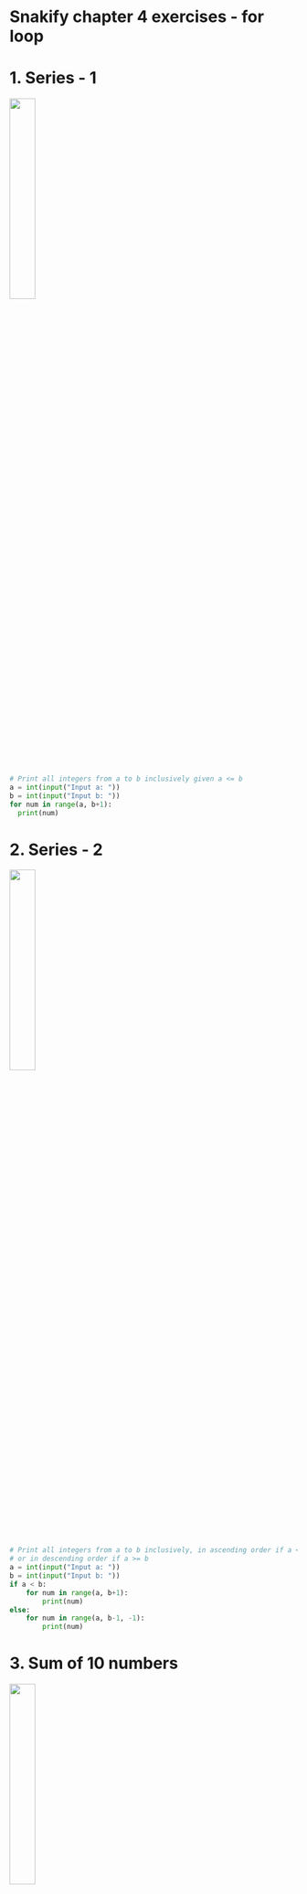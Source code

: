 # Snakify chapter 4 exercises - for loop

# 1. Series - 1 
<img src="images/series_1.png" width="30%">

```.py
# Print all integers from a to b inclusively given a <= b
a = int(input("Input a: "))
b = int(input("Input b: "))
for num in range(a, b+1):
  print(num)
```

# 2. Series - 2
<img src="images/series_2.png" width="30%">

```.py
# Print all integers from a to b inclusively, in ascending order if a < b
# or in descending order if a >= b
a = int(input("Input a: "))
b = int(input("Input b: "))
if a < b:
    for num in range(a, b+1):
        print(num)
else:
    for num in range(a, b-1, -1):
        print(num)
```

# 3. Sum of 10 numbers
<img src="images/sum_of_ten.png" width="30%">

```.py
# Print the sum of 10 integers given from user
sum = 0
for i in range(10):
    num = int(input("Input number: "))
    sum += num
print(sum)
```

# 4. Sum of N numbers
<img src="images/sum_of_n.png" width="30%">

```.py
# Print sum of n integers, n and the integers are given from user
n = int(input("Input n: "))
sum = 0
for i in range(n):
    num = int(input())
    sum += num
print(sum)
```

# 5. Sum of cubes
<img src="images/sum_of_cubes.png" width="30%">

```.py
# Given n calculate and print 1**3 + 2**3 + ... + n**3
n = int(input("Input n: "))
sum = 0
for i in range(n+1):
    sum += i**3
print(sum)
```

# 6. Factorial
<img src="images/factorial.png" width="30%">

```.py
# Given n calculate and print n! (n factorial)
n = int(input("Input n: "))
n_fact = 1
for i in range(1, n+1):
    n_fact *= i
print(n_fact)
```

# 7. The number of zeros
<img src="images/num_of_zeros.png" width="30%">

```.py
# Given n numbers: the first number in the input is n, after that n integers are given, count the number of zeros
# among the given integers.
n = int(input("Input n: "))
zero_count = 0
for i in range(n):
    num = int(input("Input number: "))
    if num == 0:
        zero_count += 1
print(zero_count)
```

# 8. Adding factorials
<img src="images/adding_factorials.png" width="30%">

```.py
# Given n, calculate and print 1! + 2! + ... + n!
n = int(input())
factorial_sum = 0
current_factorial = 1
for i in range(1, n+1):
    current_factorial *= i
    factorial_sum += current_factorial
print(factorial_sum)
```

# 9. Ladder
<img src="images/ladder.png" width="30%">

```.py
# for given integer n ≤ 9 print a ladder of n steps
# The k-th step consists of the integers from 1 to k without spaces between them
n = int(input())
for i in range(1, n+1):
    for x in range(1, i+1):
        print(x, end="")
    print(" ")
```

# 10. Lost card
<img src="images/lost_card.png" width="30%">

```.py

```
